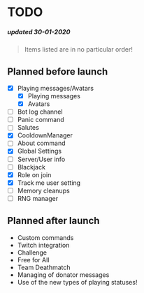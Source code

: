 # TODO
##### updated 30-01-2020
> Items listed are in no particular order!

## Planned before launch
- [x] Playing messages/Avatars
  - [x] Playing messages
  - [x] Avatars
- [ ] Bot log channel
- [ ] Panic command
- [ ] Salutes
- [x] CooldownManager
- [ ] About command
- [x] Global Settings
- [ ] Server/User info
- [ ] Blackjack
- [x] Role on join
- [x] Track me user setting
- [ ] Memory cleanups
- [ ] RNG manager

## Planned after launch
- Custom commands
- Twitch integration
- Challenge
- Free for All
- Team Deathmatch
- Managing of donator messages
- Use of the new types of playing statuses!